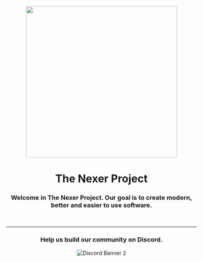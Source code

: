 <div align="center">
    <img height=400px src="/Profile Readme File Assets/The Nexer Project Logo Banner With Shadow and Rounded Corners - 2690x1570.png">
    <h1>The Nexer Project</h1>
    <h3>Welcome in The Nexer Project. Our goal is to create modern, better and easier to use software.</h3>
    <br>
    <hr>
    <h3>Help us build our community on Discord.</h3>
    <img src="https://discordapp.com/api/guilds/956600349286887434/widget.png?style=banner2" alt="Discord Banner 2"/>
</div>
